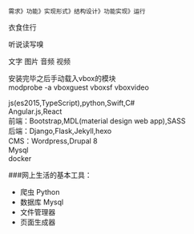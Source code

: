 ```
需求》功能》实现形式》结构设计》功能实现》运行
```
衣食住行  

听说读写嗅  

文字 图片 音频 视频  

安装完毕之后手动载入vbox的模块  
modprobe -a vboxguest vboxsf vboxvideo  

js(es2015,TypeScript),python,Swift,C#  
Angular.js,React  
前端：Bootstrap,MDL(material design web app),SASS  
后端：Django,Flask,Jekyll,hexo  
CMS：Wordpress,Drupal 8  
Mysql  
docker  

###网上生活的基本工具：
* 爬虫 Python
* 数据库 Mysql
* 文件管理器 
* 页面生成器 
